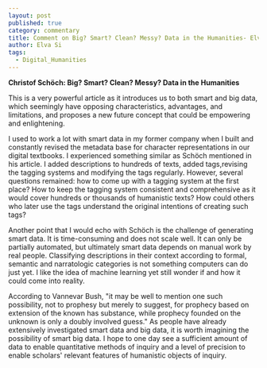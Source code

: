 ```yaml
---
layout: post
published: true
category: commentary
title: Comment on Big? Smart? Clean? Messy? Data in the Humanities- Elva Si
author: Elva Si
tags:
  - Digital_Humanities
---
```

**Christof Schöch: Big? Smart? Clean? Messy? Data in the Humanities**

This is a very powerful article as it introduces us to both smart and big data, which seemingly have opposing characteristics, advantages, and limitations, and proposes a new future concept that could be empowering and enlightening.

I used to work a lot with smart data in my former company when I built and constantly revised the metadata base for character representations in our digital textbooks. I experienced something similar as Schöch mentioned in his article. I added descriptions to hundreds of texts, added tags,revising the tagging systems and modifying the tags regularly. However, several questions remained: how to come up with a tagging system at the first place? How to keep the tagging system consistent and comprehensive as it would cover hundreds or thousands of humanistic texts? How could others who later use the tags understand the original intentions of creating such tags? 

Another point that I would echo with Schöch is the challenge of generating smart data. It is time-consuming and does not scale well. It can only be partially automated, but ultimately smart data depends on manual work by real people. Classifying descriptions in their context according to formal, semantic and narratologic categories is not something computers can do just yet. I like the idea of machine learning yet still wonder if and how it could come into reality.

According to Vannevar Bush, "it may be well to mention one such possibility, not to prophesy but merely to suggest, for prophecy based on extension of the known has substance, while prophecy founded on the unknown is only a doubly involved guess." As people have already extensively investigated smart data and big data, it is worth imagining the possibility of smart big data. I hope to one day see a sufficient amount of data to enable quantitative methods of inquiry and a level of precision to enable scholars' relevant features of humanistic objects of inquiry.
